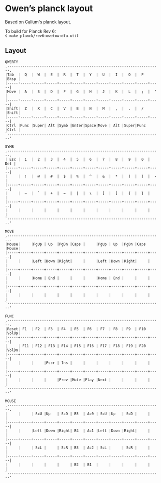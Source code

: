 # Owen’s planck layout

Based on Callum's planck layout.

To build for Planck Rev 6:  
`$ make planck/rev6:owetow:dfu-util`

## Layout

    QWERTY
    ,-----------------------------------------------------------------------.
    |Tab  |  Q  |  W  |  E  |  R  |  T  |  Y  |  U  |  I  |  O  |  P  |Bksp |
    |-----+-----+-----+-----+-----+-----+-----+-----+-----+-----+-----+-----|
    |Move |  A  |  S  |  D  |  F  |  G  |  H  |  J  |  K  |  L  |  ;  |  '  |
    |-----+-----+-----+-----+-----+-----+-----+-----+-----+-----+-----+-----|
    |Shift|  Z  |  X  |  C  |  V  |  B  |  N  |  M  |  ,  |  .  |  /  |Shift|
    |-----+-----+-----+-----+-----+-----+-----+-----+-----+-----+-----+-----|
    |Ctrl |Func |Super| Alt |Symb |Enter|Space|Move | Alt |Super|Func |Ctrl |
    `-----------------------------------------------------------------------'
    
    SYMB
    ,-----------------------------------------------------------------------.
    | Esc |  1  |  2  |  3  |  4  |  5  |  6  |  7  |  8  |  9  |  0  | Del |
    |-----+-----+-----+-----+-----+-----+-----+-----+-----+-----+-----+-----|
    |     |  !  |  @  |  #  |  $  |  %  |  ^  |  &  |  *  |  (  |  )  |  -  |
    |-----+-----+-----+-----+-----+-----+-----+-----+-----+-----+-----+-----|
    |     |  ~  |  `  |  +  |  =  |  |  |  \  |  [  |  ]  |  {  |  }  |     |
    |-----+-----+-----+-----+-----+-----+-----+-----+-----+-----+-----+-----|
    |     |     |     |     |     |     |     |     |     |     |     |     |
    `-----------------------------------------------------------------------'
    
    MOVE
    ,-----------------------------------------------------------------------.
    |Mouse|     |PgUp | Up  |PgDn |Caps |     |PgUp | Up  |PgDn |Caps |Mouse|
    |-----+-----+-----+-----+-----+-----+-----+-----+-----+-----+-----+-----|
    |     |     |Left |Down |Right|     |     |Left |Down |Right|     |     |
    |-----+-----+-----+-----+-----+-----+-----+-----+-----+-----+-----+-----|
    |     |     |Home | End |     |     |     |Home | End |     |     |     |
    |-----+-----+-----+-----+-----+-----+-----+-----+-----+-----+-----+-----|
    |     |     |     |     |     |     |     |     |     |     |     |     |
    `-----------------------------------------------------------------------'
    
    FUNC
    ,-----------------------------------------------------------------------.
    |Reset| F1  | F2  | F3  | F4  | F5  | F6  | F7  | F8  | F9  | F10 |VolUp|
    |-----+-----+-----+-----+-----+-----+-----+-----+-----+-----+-----+-----|
    |     | F11 | F12 | F13 | F14 | F15 | F16 | F17 | F18 | F19 | F20 |VolDn|
    |-----+-----+-----+-----+-----+-----+-----+-----+-----+-----+-----+-----|
    |     |     |     |Pscr | Ins |     |     |     |     |     |     |     |
    |-----+-----+-----+-----+-----+-----+-----+-----+-----+-----+-----+-----|
    |     |     |     |     |Prev |Mute |Play |Next |     |     |     |     |
    `-----------------------------------------------------------------------'
    
    MOUSE
    ,-----------------------------------------------------------------------.
    |     |     | ScU |Up   | ScD | B5  | Ac0 | ScU |Up   | ScD |     |     |
    |-----+-----+-----+-----+-----+-----+-----+-----+-----+-----+-----+-----|
    |     |     |Left |Down |Right| B4  | Ac1 |Left |Down |Right|     |     |
    |-----+-----+-----+-----+-----+-----+-----+-----+-----+-----+-----+-----|
    |     |     | ScL |     | ScR | B3  | Ac2 | ScL |     | ScR |     |     |
    |-----+-----+-----+-----+-----+-----+-----+-----+-----+-----+-----+-----|
    |     |     |     |     |     | B2  | B1  |     |     |     |     |     |
    `-----------------------------------------------------------------------'
